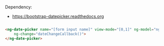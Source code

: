 Dependency:
* https://bootstrap-datepicker.readthedocs.org

~~~ html

<ng-date-picker name="[form input name]" view-mode="[0,1]" ng-model="ng-model-name"  
	ng-change="dateChangeCallback()">
</ng-date-picker>
~~~
